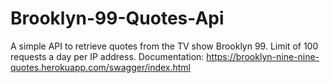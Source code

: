 # Brooklyn-99-Quotes-Api
A simple API to retrieve quotes from the TV show Brooklyn 99.
Limit of 100 requests a day per IP address.
Documentation: https://brooklyn-nine-nine-quotes.herokuapp.com/swagger/index.html
